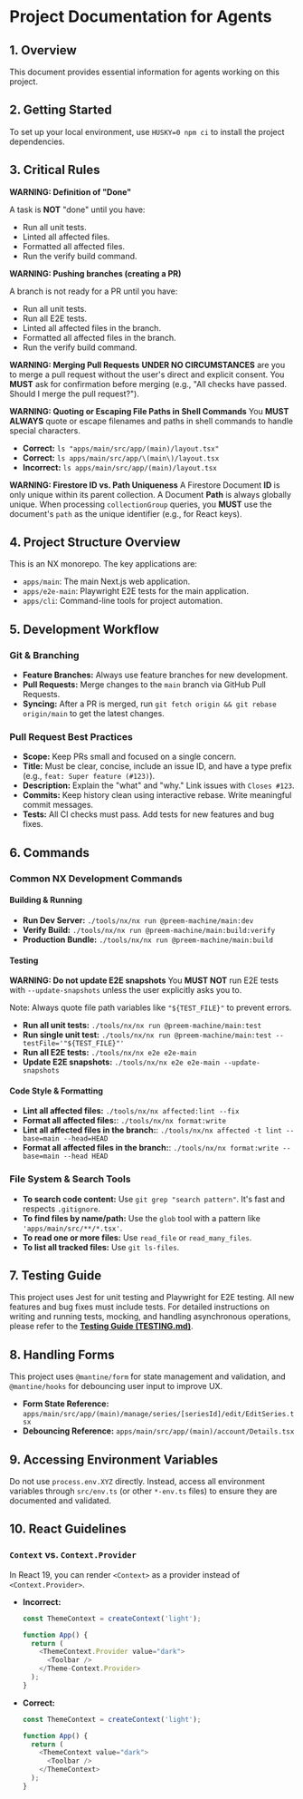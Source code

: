 # Project Documentation for Agents

## 1. Overview

This document provides essential information for agents working on this project.

## 2. Getting Started

To set up your local environment, use `HUSKY=0 npm ci` to install the project dependencies.

## 3. Critical Rules

**WARNING: Definition of "Done"**

A task is **NOT** "done" until you have:

- Run all unit tests.
- Linted all affected files.
- Formatted all affected files.
- Run the verify build command.

**WARNING: Pushing branches (creating a PR)**

A branch is not ready for a PR until you have:

- Run all unit tests.
- Run all E2E tests.
- Linted all affected files in the branch.
- Formatted all affected files in the branch.
- Run the verify build command.

**WARNING: Merging Pull Requests**
**UNDER NO CIRCUMSTANCES** are you to merge a pull request without the user's direct and explicit consent. You **MUST** ask for confirmation before merging (e.g., "All checks have passed. Should I merge the pull request?").

**WARNING: Quoting or Escaping File Paths in Shell Commands**
You **MUST ALWAYS** quote or escape filenames and paths in shell commands to handle special characters.

- **Correct:** `ls "apps/main/src/app/(main)/layout.tsx"`
- **Correct:** `ls apps/main/src/app/\(main\)/layout.tsx`
- **Incorrect:** `ls apps/main/src/app/(main)/layout.tsx`

**WARNING: Firestore ID vs. Path Uniqueness**
A Firestore Document **ID** is only unique within its parent collection. A Document **Path** is always globally unique. When processing `collectionGroup` queries, you **MUST** use the document's `path` as the unique identifier (e.g., for React keys).

## 4. Project Structure Overview

This is an NX monorepo. The key applications are:

- `apps/main`: The main Next.js web application.
- `apps/e2e-main`: Playwright E2E tests for the main application.
- `apps/cli`: Command-line tools for project automation.

## 5. Development Workflow

### Git & Branching

- **Feature Branches:** Always use feature branches for new development.
- **Pull Requests:** Merge changes to the `main` branch via GitHub Pull Requests.
- **Syncing:** After a PR is merged, run `git fetch origin && git rebase origin/main` to get the latest changes.

### Pull Request Best Practices

- **Scope:** Keep PRs small and focused on a single concern.
- **Title:** Must be clear, concise, include an issue ID, and have a type prefix (e.g., `feat: Super feature (#123)`).
- **Description:** Explain the "what" and "why." Link issues with `Closes #123`.
- **Commits:** Keep history clean using interactive rebase. Write meaningful commit messages.
- **Tests:** All CI checks must pass. Add tests for new features and bug fixes.

## 6. Commands

### Common NX Development Commands

#### Building & Running

- **Run Dev Server:** `./tools/nx/nx run @preem-machine/main:dev`
- **Verify Build:** `./tools/nx/nx run @preem-machine/main:build:verify`
- **Production Bundle:** `./tools/nx/nx run @preem-machine/main:build`

#### Testing

**WARNING: Do not update E2E snapshots**
You **MUST NOT** run E2E tests with `--update-snapshots` unless the user explicitly asks you to.

Note: Always quote file path variables like `"${TEST_FILE}"` to prevent errors.

- **Run all unit tests:** `./tools/nx/nx run @preem-machine/main:test`
- **Run single unit test:** `./tools/nx/nx run @preem-machine/main:test --testFile='"${TEST_FILE}"'`
- **Run all E2E tests:** `./tools/nx/nx e2e e2e-main`
- **Update E2E snapshots:** `./tools/nx/nx e2e e2e-main --update-snapshots`

#### Code Style & Formatting

- **Lint all affected files:** `./tools/nx/nx affected:lint --fix`
- **Format all affected files:**: `./tools/nx/nx format:write`
- **Lint all affected files in the branch:**: `./tools/nx/nx affected -t lint --base=main --head=HEAD`
- **Format all affected files in the branch:**: `./tools/nx/nx format:write --base=main --head HEAD`

### File System & Search Tools

- **To search code content:** Use `git grep "search pattern"`. It's fast and respects `.gitignore`.
- **To find files by name/path:** Use the `glob` tool with a pattern like `'apps/main/src/**/*.tsx'`.
- **To read one or more files:** Use `read_file` or `read_many_files`.
- **To list all tracked files:** Use `git ls-files`.

## 7. Testing Guide

This project uses Jest for unit testing and Playwright for E2E testing. All new features and bug fixes must include tests. For detailed instructions on writing and running tests, mocking, and handling asynchronous operations, please refer to the [**Testing Guide (TESTING.md)**](./TESTING.md).

## 8. Handling Forms

This project uses `@mantine/form` for state management and validation, and `@mantine/hooks` for debouncing user input to improve UX.

- **Form State Reference:** `apps/main/src/app/(main)/manage/series/[seriesId]/edit/EditSeries.tsx`
- **Debouncing Reference:** `apps/main/src/app/(main)/account/Details.tsx`

## 9. Accessing Environment Variables

Do not use `process.env.XYZ` directly. Instead, access all environment variables through `src/env.ts` (or other `*-env.ts` files) to ensure they are documented and validated.

## 10. React Guidelines

### `Context` vs. `Context.Provider`

In React 19, you can render `<Context>` as a provider instead of `<Context.Provider>`.

- **Incorrect:**

  ```typescript
  const ThemeContext = createContext('light');

  function App() {
    return (
      <ThemeContext.Provider value="dark">
        <Toolbar />
      </Theme-Context.Provider>
    );
  }
  ```

- **Correct:**

  ```typescript
  const ThemeContext = createContext('light');

  function App() {
    return (
      <ThemeContext value="dark">
        <Toolbar />
      </ThemeContext>
    );
  }
  ```
